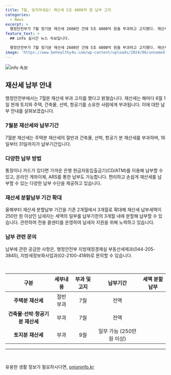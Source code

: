 ```yaml
---
title: 7월, 잊지마세요! 재산세 5조 4000억 원 납부 고지
categories:
  - News
excerpt: >
  행정안전부가 7월 정기분 재산세 2600만 건에 5조 4000억 원을 부과하고 고지했다. 재산세는 6월 1일 현재 토지, 주택, 건축물, 선박, 항공기 소유자에게 일어난다. 7월분 재산세는 주택분 재산세의 절반과 건축물·선박·항공기 분 재산세를 납부하는데 기간은 16일부터 31일까지다. 행안부는 납부를 원하는 사람들을 위해 다양한 납부 수단을 제공하고 있다. 또한, 올해부터 재산세 분할납부 기간을 기존 2개월에서 3개월로 확대해 세액의 일부를 납부기한의 3개월 내에 분할해 납부할 수 있도록 했다.
feature_text: >
  ## info 실시간 뉴스 속보입니다.

  행정안전부가 7월 정기분 재산세 2600만 건에 5조 4000억 원을 부과하고 고지했다. 재산세는 6월 1일 현재 토지, 주택, 건축물, 선박, 항공기 소유자에게 일어난다. 7월분 재산세는 주택분 재산세의 절반과 건축물·선박·항공기 분 재산세를 납부하는데 기간은 16일부터 31일까지다. 행안부는 납부를 원하는 사람들을 위해 다양한 납부 수단을 제공하고 있다. 또한, 올해부터 재산세 분할납부 기간을 기존 2개월에서 3개월로 확대해 세액의 일부를 납부기한의 3개월 내에 분할해 납부할 수 있도록 했다.
image: 'https://www.behealthy4u.com/wp-content/uploads/2024/06/unnamed-file.png'
---
```


<p><img src="https://www.behealthy4u.com/wp-content/uploads/2024/06/unnamed-file.png" alt="info 속보" /></p>

<h2 data-ke-size="size26">재산세 납부 안내</h2>

<p data-ke-size="size16">행정안전부에서는 7월분 재산세 부과 고지를 했다고 밝혔습니다. 재산세는 해마다 6월 1일 현재 토지와 주택, 건축물, 선박, 항공기를 소유한 사람에게 부과됩니다. 이에 대한 납부 안내를 살펴보겠습니다.</p>

<h3>7월분 재산세와 납부기간</h3>

<p data-ke-size="size16">7월분 재산세는 주택분 재산세의 절반과 건축물, 선박, 항공기 분 재산세를 부과하며, 16일부터 31일까지가 납부기간입니다.</p>

<h3>다양한 납부 방법</h3>

<p data-ke-size="size16">통장이나 카드가 있다면 가까운 은행 현금자동입출금기(CD/ATM)를 이용해 납부할 수 있고, 온라인 계좌이체, ARS를 통한 납부도 가능합니다. 편리하고 손쉽게 재산세를 납부할 수 있는 다양한 납부 수단을 제공하고 있습니다.</p>

<h3>재산세 분할납부 기간 확대</h3>

<p data-ke-size="size16">올해부터 재산세 분할납부 기간을 기존 2개월에서 3개월로 확대해 재산세 납부세액이 250만 원 이상인 납세자는 세액의 일부를 납부기한의 3개월 내에 분할해 납부할 수 있습니다. 관련하여 전용 콜센터를 운영하여 납세자 지원을 위해 노력하고 있습니다.</p>

<h3>납부 관련 문의</h3>

<p data-ke-size="size16">납부에 관한 궁금한 사항은, 행정안전부 지방재정경제실 부동산세제과(044-205-3845), 지방세정보화사업과(02-2100-4189)로 문의할 수 있습니다.</p>

<p data-ke-size="size16">&nbsp;</p>

<table>
    <thead>
        <tr>
            <th style="text-align: center;">구분</th>
            <th style="text-align: center;">세부내용</th>
            <th style="text-align: center;">부과 및 고지</th>
            <th style="text-align: center;">납부기간</th>
            <th style="text-align: center;">세액 분할납부</th>
        </tr>
    </thead>
    <tbody>
        <tr>
            <td style="text-align: center;"><b>주택분 재산세</b></td>
            <td style="text-align: center;">절반 부과</td>
            <td style="text-align: center;">7월</td>
            <td style="text-align: center;">전액</td>
        </tr>
        <tr>
            <td style="text-align: center;"><b>건축물·선박·항공기 분 재산세</b></td>
            <td style="text-align: center;">부과</td>
            <td style="text-align: center;">7월</td>
            <td style="text-align: center;">전액</td>
        </tr>
        <tr>
            <td style="text-align: center;"><b>토지분 재산세</b></td>
            <td style="text-align: center;">부과</td>
            <td style="text-align: center;">9월</td>
            <td style="text-align: center;">일부 가능 (250만 원 이상)</td>
        </tr>
    </tbody>
</table>

<hr>

<p data-ke-size="size16">&nbsp;</p>
유용한 생활 정보가 필요하시다면, <a href="https://onioninfo.kr" rel="dofollow">onioninfo.kr</a>


